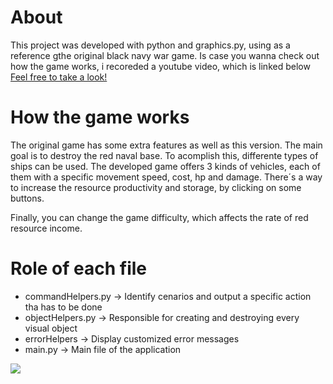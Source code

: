 # About
This project was developed with python and graphics.py, using as a reference gthe original black navy war game.
Is case you wanna check out how the game works, i recoreded a youtube video, which is linked below
<br>
<a href="https://youtu.be/X_AHrosOZIc">Feel free to take a look!<a/>

# How the game works
The original game has some extra features as well as this version.
The main goal is to destroy the red naval base.
To acomplish this, differente types of ships can be used.
The developed game offers 3 kinds of vehicles, each of them with a specific movement speed, cost, hp and damage.
There´s a way to increase the resource productivity and storage, by clicking on some buttons.

Finally, you can change the game difficulty, which affects the rate of red resource income.
  
# Role of each file
<ul>
  <li>
    commandHelpers.py -> Identify cenarios and output a specific action tha has to be done
  </li>
  <li>
    objectHelpers.py -> Responsible for creating and destroying every visual object
  </li>
  <li>
    errorHelpers -> Display customized error messages
  </li>
  <li>
    main.py -> Main file of the application
  </li>
</ul>
  
<img src="https://repository-images.githubusercontent.com/453414735/a1557ab5-c540-49f5-82eb-625a755cd8cc"/>
